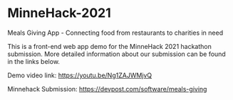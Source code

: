 # MinneHack-2021
Meals Giving App - Connecting food from restaurants to charities in need

This is a front-end web app demo for the MinneHack 2021 hackathon submission. More detailed information about our submission can be found in the links below.

Demo video link: https://youtu.be/Ng1ZAJWMjvQ

Minnehack Submission: https://devpost.com/software/meals-giving
